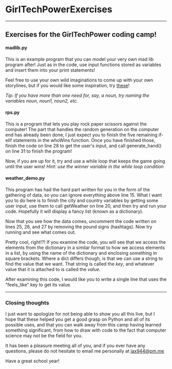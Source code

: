 # GirlTechPowerExercises
***
## Exercises for the GirlTechPower coding camp!

#### madlib.py

This is an example program that you can model your very own mad lib program after! Just as in the code, use input functions stored as variables and insert them into your print statements!

Feel free to use your own wild imaginations to come up with your own storylines, but if you would like some inspiration, try [these](https://www.madlibs.com/printables/)!

*Tip: If you have more than one need for, say, a noun, try naming the variables noun, noun1, noun2, etc.*


#### rps.py

This is a program that lets you play rock paper scissors against the computer! The part that handles the random generation on the computer end has already been done, I just expect you to finish the five remaining if-elif statements in the whoWins function. Once you have finished those, finish the code on line 28 to get the user's input, and call generate_hand() on line 31 to finish the program!

Now, if you are up for it, try and use a while loop that keeps the game going until the user wins! *Hint: use the winner variable in the while loop condition*


#### weather_demo.py

This program has had the hard part written for you in the form of the gathering of data, so you can ignore everything above line 15. What I want you to do here is to finish the city and country variables by getting some user input, use them to call getWeather on line 20, and then try and run your code. Hopefully it will display a fancy list (known as a dictionary).

Now that you see how the data comes, uncomment the code written on lines 25, 26, and 27 by removing the pound signs (hashtags). Now try running and see what comes out.

Pretty cool, right!?! If you examine the code, you will see that we access the elements from the dictionary in a similar format to how we access elements in a list, by using the name of the dictionary and enclosing something in square brackets. Where a dict differs though, is that we can use a string to find the value that we want. That string is called the *key*, and whatever value that it is attached to is called the *value*.

After examining this code, I would like you to write a single line that uses the "feels_like" key to get its value.

***
### Closing thoughts

I just want to apologize for not being able to show you all this live, but I hope that these helped you get a good grasp on Python and all of its possible uses, and that you can walk away from this camp having learned something significant, from how to draw with code to the fact that computer science may not be the field for you.

It has been a pleasure meeting all of you, and if you ever have any questions, please do not hesitate to email me personally at jax944@pm.me

Have a great school year!